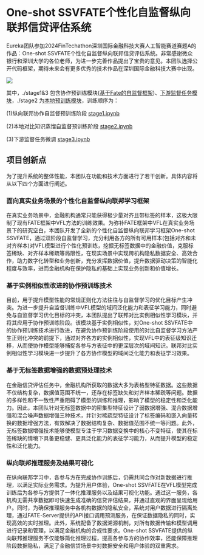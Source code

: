 # One-shot SSVFATE个性化自监督纵向联邦信贷评估系统

Eureka团队参加2024FinTechathon深圳国际金融科技大赛人工智能赛道赛题A的作品：One-shot SSVFATE个性化自监督纵向联邦信贷评估系统。非常感谢微众银行和深圳大学的各位老师，为进一步完善作品提出了宝贵的意见。本团队选择公开代码框架，期待未来会有更多优秀的技术作品在深圳国际金融科技大赛中出现。

![](https://csdnimg.cn/release/fintechathon/img/image.3a65f559.png)

其中，./stage1&3 包含协作预训练模块([基于Fate的自监督框架](stage1&3/ssvfate.py))、[下游监督任务模块](stage1&3/stage3.py)，./stage2 为[本地预训练模块](stage2/main_pretrain.py)，训练顺序为：

(1)纵向联邦协作自监督预训练阶段 [stage1.ipynb](stage1&3/stage1.ipynb)


(2)本地对比知识蒸馏自监督预训练阶段 [stage2.ipynb](stage2/stage2.ipynb)
 

(3)下游监督任务微调 [stage3.ipynb](stage1&3/stage3.ipynb)



## 项目创新点
为了提升系统的整体性能，本团队在功能和技术方面进行了若干创新。具体内容将从以下四个方面进行阐述。

### 面向真实业务场景的个性化自监督纵向联邦学习框架
在真实业务场景中，金融机构通常只能获得极少量对齐且带标签的样本，这极大限制了现有FATE框架中VFL方法的训练效果。为弥补FATE框架中VFL在真实业务场景下的研究空白，本团队开发了全新的个性化自监督纵向联邦学习框架One-shot SSVFATE，通过双阶段自监督学习，充分利用各方的所有可用样本(包括对齐和未对齐样本)对VFL模型进行个性化预训练，挖掘无标签数据中的金融价值，克服标签稀缺、对齐样本稀疏等局限性，在现实场景中实现跨机构隐私数据安全、高效合作，助力数字化转型和业务创新，充分发挥数据价值，提升数据驱动决策的智能化程度与效率，进而金融机构在保护隐私的基础上实现业务创新和价值增长。

### 基于实例相似性改进的协作预训练技术
目前，用于提升模型性能的常规正则化方法往往与自监督学习的优化目标产生冲突。为进一步提升自监督训练中VFL模型的域间泛化能力和表征学习能力，同时避免与自监督学习优化目标的冲突，本团队提出了联邦对比实例相似性学习模块，并将其应用于协作预训练阶段。该模块基于实例相似性，对One-shot SSVFATE中的协作预训练技术进行改进，在避免协作预训练阶段使用的对比自监督学习方法产生正则化冲突的前提下，通过对齐各方的实例相似性，实现VFL中的表征级知识迁移，从而使协作模型能够捕捉各参与方表征中的更深层次的域间知识。联邦对比实例相似性学习模块进一步提升了各方协作模型的域间泛化能力和表征学习效果。


### 基于无标签数据增强的数据预处理技术
在金融信贷评估任务中，金融机构所获取的数据大多为表格型特征数据。这些数据不仅结构复杂，数据值范围不统一，还存在标签缺失和对齐样本稀疏等问题。数据的多样性和不一致性严重阻碍了模型的训练和推理，影响了模型的稳定性和泛化能力。因此，本团队针对无标签数据中的密集型特征设计了弱数据增强、混合数据增强和混合噪声数据增强三种技术，并针对稀疏型特征设计了标签编码和嵌入向量转换的数据增强方法，有效解决了数据结构复杂、数据值范围不统一等问题。此外，无标签数据增强技术能够使模型专注于学习数据变换中的核心不变特征，使其在标签稀缺的情境下具备更稳健、更具泛化能力的表征学习能力，从而提升模型的稳定性和泛化能力。


### 纵向联邦推理服务及结果可视化
在纵向联邦学习中，各参与方在完成协作训练后，仍需共同合作对新数据进行推理，以满足实际业务需求。为提升用户体验，One-shot SSVFATE在VFL模型完成训练后为各参与方提供了一体化推理服务以及结果可视化功能。通过这一服务，各机构无需共享数据即可快速生成准确的信贷评估结果，并通过直观的界面呈现给用户。同时，为确保推理服务中各机构数据的隐私安全，系统对用户数据进行隔离处理，通过FATE-Server提供的API接口调用预测服务，在保证数据隐私的同时，实现高效的实时推理。此外，系统配备了数据溯源机制，对所有数据传输和模型调用进行记录和管理，以满足金融机构的合规性要求。One-shot SSVFATE提供的纵向联邦推理服务不仅能够简化推理过程，提高各参与方的协作效率，还能保障推理阶段数据隐私，满足了金融信贷场景中对数据安全和用户体验的双重需求。
